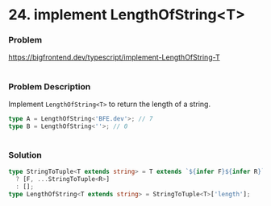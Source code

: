 # 24. implement LengthOfString\<T\>

### Problem

https://bigfrontend.dev/typescript/implement-LengthOfString-T

#

### Problem Description

Implement `LengthOfString<T>` to return the length of a string.

```ts
type A = LengthOfString<'BFE.dev'>; // 7
type B = LengthOfString<''>; // 0
```

#

### Solution

```ts
type StringToTuple<T extends string> = T extends `${infer F}${infer R}`
  ? [F, ...StringToTuple<R>]
  : [];
type LengthOfString<T extends string> = StringToTuple<T>['length'];
```
